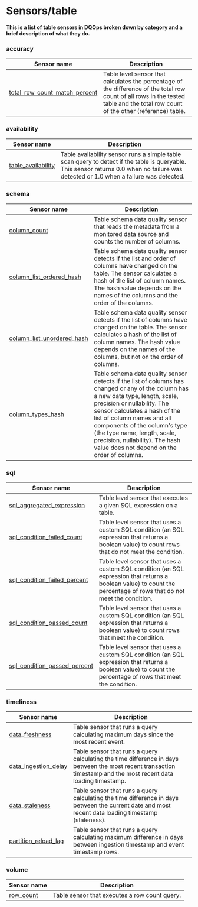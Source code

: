 # Sensors/table

**This is a list of table sensors in DQOps broken down by category and a brief description of what they do.**





### **accuracy**  

| Sensor name | Description |
|-------------|-------------|
|[total_row_count_match_percent](./table/accuracy-table-sensors/#total-row-count-match-percent)|Table level sensor that calculates the percentage of the difference of the total row count of all rows in the tested table and the total row count of the other (reference) table.|




### **availability**  

| Sensor name | Description |
|-------------|-------------|
|[table_availability](./table/availability-table-sensors/#table-availability)|Table availability sensor runs a simple table scan query to detect if the table is queryable. This sensor returns 0.0 when no failure was detected or 1.0 when a failure was detected.|




### **schema**  

| Sensor name | Description |
|-------------|-------------|
|[column_count](./table/schema-table-sensors/#column-count)|Table schema data quality sensor that reads the metadata from a monitored data source and counts the number of columns.|
|[column_list_ordered_hash](./table/schema-table-sensors/#column-list-ordered-hash)|Table schema data quality sensor detects if the list and order of columns have changed on the table. The sensor calculates a hash of the list of column names. The hash value depends on the names of the columns and the order of the columns.|
|[column_list_unordered_hash](./table/schema-table-sensors/#column-list-unordered-hash)|Table schema data quality sensor detects if the list of columns have changed on the table. The sensor calculates a hash of the list of column names. The hash value depends on the names of the columns, but not on the order of columns.|
|[column_types_hash](./table/schema-table-sensors/#column-types-hash)|Table schema data quality sensor detects if the list of columns has changed or any of the column has a new data type, length, scale, precision or nullability. The sensor calculates a hash of the list of column names and all components of the column&#x27;s type (the type name, length, scale, precision, nullability). The hash value does not depend on the order of columns.|




### **sql**  

| Sensor name | Description |
|-------------|-------------|
|[sql_aggregated_expression](./table/sql-table-sensors/#sql-aggregated-expression)|Table level sensor that executes a given SQL expression on a table.|
|[sql_condition_failed_count](./table/sql-table-sensors/#sql-condition-failed-count)|Table level sensor that uses a custom SQL condition (an SQL expression that returns a boolean value) to count rows that do not meet the condition.|
|[sql_condition_failed_percent](./table/sql-table-sensors/#sql-condition-failed-percent)|Table level sensor that uses a custom SQL condition (an SQL expression that returns a boolean value) to count the percentage of rows that do not meet the condition.|
|[sql_condition_passed_count](./table/sql-table-sensors/#sql-condition-passed-count)|Table level sensor that uses a custom SQL condition (an SQL expression that returns a boolean value) to count rows that meet the condition.|
|[sql_condition_passed_percent](./table/sql-table-sensors/#sql-condition-passed-percent)|Table level sensor that uses a custom SQL condition (an SQL expression that returns a boolean value) to count the percentage of rows that meet the condition.|




### **timeliness**  

| Sensor name | Description |
|-------------|-------------|
|[data_freshness](./table/timeliness-table-sensors/#data-freshness)|Table sensor that runs a query calculating maximum days since the most recent event.|
|[data_ingestion_delay](./table/timeliness-table-sensors/#data-ingestion-delay)|Table sensor that runs a query calculating the time difference in days between the most recent transaction timestamp and the most recent data loading timestamp.|
|[data_staleness](./table/timeliness-table-sensors/#data-staleness)|Table sensor that runs a query calculating the time difference in days between the current date and most recent data loading timestamp (staleness).|
|[partition_reload_lag](./table/timeliness-table-sensors/#partition-reload-lag)|Table sensor that runs a query calculating maximum difference in days between ingestion timestamp and event timestamp rows.|




### **volume**  

| Sensor name | Description |
|-------------|-------------|
|[row_count](./table/volume-table-sensors/#row-count)|Table sensor that executes a row count query.|



